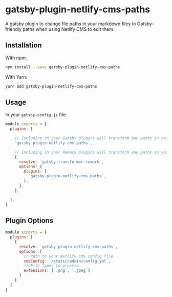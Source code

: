 # gatsby-plugin-netlify-cms-paths

A gatsby plugin to change file paths in your markdown files to Gatsby-friendly paths when using Netlify CMS to edit them.

## Installation

With npm:

```bash
npm install --save gatsby-plugin-netlify-cms-paths
```

With Yarn:

```bash
yarn add gatsby-plugin-netlify-cms-paths
```

## Usage

In your `gatsby-config.js` file:

```js
module.exports = {
  plugins: [

    // Including in your Gatsby plugins will transform any paths in your frontmatter
    `gatsby-plugin-netlify-cms-paths`,

    // Including in your Remark plugins will transform any paths in your markdown body
    {
      resolve: `gatsby-transformer-remark`,
      options: {
        plugins: [
          `gatsby-plugin-netlify-cms-paths`,
        ],
      },
    },

  ],
}
```

## Plugin Options

```js
module.exports = {
  plugins: [
    {
      resolve: `gatsby-plugin-netlify-cms-paths`,
      options: {
        // Path to your Netlify CMS config file
        cmsConfig: `/static/admin/config.yml`,
        // File types to process
        extensions: [`.png`, `.jpeg`]
      }
    }
  ]
}
```